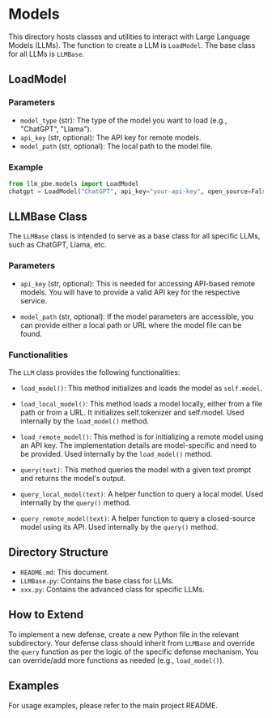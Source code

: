 # Models 

This directory hosts classes and utilities to interact with Large Language Models (LLMs). The function to create a LLM is `LoadModel`. The base class for all LLMs is `LLMBase`.

## LoadModel

### Parameters

- `model_type` (str): The type of the model you want to load (e.g., "ChatGPT", "Llama").
- `api_key` (str, optional): The API key for remote models.
- `model_path` (str, optional): The local path to the model file.

### Example

```python
from llm_pbe.models import LoadModel
chatgpt = LoadModel("ChatGPT", api_key="your-api-key", open_source=False)
```

## LLMBase Class

The `LLMBase` class is intended to serve as a base class for all specific LLMs, such as ChatGPT, Llama, etc.

### Parameters

- `api_key` (str, optional): This is needed for accessing API-based remote models. You will have to provide a valid API key for the respective service.

- `model_path` (str, optional): If the model parameters are accessible, you can provide either a local path or URL where the model file can be found.


### Functionalities

The `LLM` class provides the following functionalities:
- `load_model()`: This method initializes and loads the model as `self.model`.

- `load_local_model()`: This method loads a model locally, either from a file path or from a URL. It initializes self.tokenizer and self.model. Used internally by the `load_model()` method.

- `load_remote_model()`: This method is for initializing a remote model using an API key. The implementation details are model-specific and need to be provided. Used internally by the `load_model()` method.

- `query(text)`: This method queries the model with a given text prompt and returns the model's output.

- `query_local_model(text)`: A helper function to query a local model. Used internally by the `query()` method.

- `query_remote_model(text)`: A helper function to query a closed-source model using its API. Used internally by the `query()` method.


## Directory Structure

- `README.md`: This document.
- `LLMBase.py`: Contains the base class for LLMs.
- `xxx.py`: Contains the advanced class for specific LLMs.

## How to Extend

To implement a new defense, create a new Python file in the relevant subdirectory. Your defense class should inherit from `LLMBase` and override the `query` function as per the logic of the specific defense mechanism. You can override/add more functions as needed (e.g., `load_model()`).

## Examples

For usage examples, please refer to the main project README.
